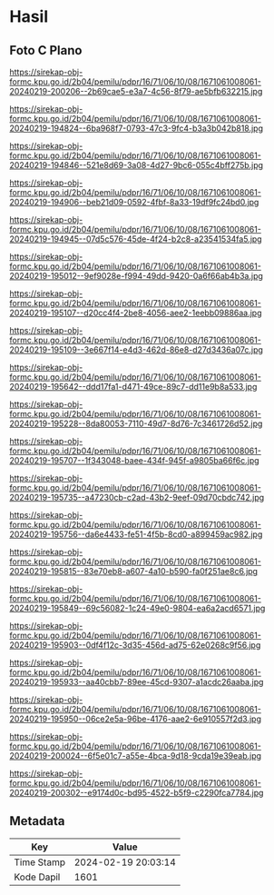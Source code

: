 # Hasil

## Foto C Plano

https://sirekap-obj-formc.kpu.go.id/2b04/pemilu/pdpr/16/71/06/10/08/1671061008061-20240219-200206--2b69cae5-e3a7-4c56-8f79-ae5bfb632215.jpg

https://sirekap-obj-formc.kpu.go.id/2b04/pemilu/pdpr/16/71/06/10/08/1671061008061-20240219-194824--6ba968f7-0793-47c3-9fc4-b3a3b042b818.jpg

https://sirekap-obj-formc.kpu.go.id/2b04/pemilu/pdpr/16/71/06/10/08/1671061008061-20240219-194846--521e8d69-3a08-4d27-9bc6-055c4bff275b.jpg

https://sirekap-obj-formc.kpu.go.id/2b04/pemilu/pdpr/16/71/06/10/08/1671061008061-20240219-194906--beb21d09-0592-4fbf-8a33-19df9fc24bd0.jpg

https://sirekap-obj-formc.kpu.go.id/2b04/pemilu/pdpr/16/71/06/10/08/1671061008061-20240219-194945--07d5c576-45de-4f24-b2c8-a23541534fa5.jpg

https://sirekap-obj-formc.kpu.go.id/2b04/pemilu/pdpr/16/71/06/10/08/1671061008061-20240219-195012--9ef9028e-f994-49dd-9420-0a6f66ab4b3a.jpg

https://sirekap-obj-formc.kpu.go.id/2b04/pemilu/pdpr/16/71/06/10/08/1671061008061-20240219-195107--d20cc4f4-2be8-4056-aee2-1eebb09886aa.jpg

https://sirekap-obj-formc.kpu.go.id/2b04/pemilu/pdpr/16/71/06/10/08/1671061008061-20240219-195109--3e667f14-e4d3-462d-86e8-d27d3436a07c.jpg

https://sirekap-obj-formc.kpu.go.id/2b04/pemilu/pdpr/16/71/06/10/08/1671061008061-20240219-195642--ddd17fa1-d471-49ce-89c7-dd11e9b8a533.jpg

https://sirekap-obj-formc.kpu.go.id/2b04/pemilu/pdpr/16/71/06/10/08/1671061008061-20240219-195228--8da80053-7110-49d7-8d76-7c3461726d52.jpg

https://sirekap-obj-formc.kpu.go.id/2b04/pemilu/pdpr/16/71/06/10/08/1671061008061-20240219-195707--1f343048-baee-434f-945f-a9805ba66f6c.jpg

https://sirekap-obj-formc.kpu.go.id/2b04/pemilu/pdpr/16/71/06/10/08/1671061008061-20240219-195735--a47230cb-c2ad-43b2-9eef-09d70cbdc742.jpg

https://sirekap-obj-formc.kpu.go.id/2b04/pemilu/pdpr/16/71/06/10/08/1671061008061-20240219-195756--da6e4433-fe51-4f5b-8cd0-a899459ac982.jpg

https://sirekap-obj-formc.kpu.go.id/2b04/pemilu/pdpr/16/71/06/10/08/1671061008061-20240219-195815--83e70eb8-a607-4a10-b590-fa0f251ae8c6.jpg

https://sirekap-obj-formc.kpu.go.id/2b04/pemilu/pdpr/16/71/06/10/08/1671061008061-20240219-195849--69c56082-1c24-49e0-9804-ea6a2acd6571.jpg

https://sirekap-obj-formc.kpu.go.id/2b04/pemilu/pdpr/16/71/06/10/08/1671061008061-20240219-195903--0df4f12c-3d35-456d-ad75-62e0268c9f56.jpg

https://sirekap-obj-formc.kpu.go.id/2b04/pemilu/pdpr/16/71/06/10/08/1671061008061-20240219-195933--aa40cbb7-89ee-45cd-9307-a1acdc26aaba.jpg

https://sirekap-obj-formc.kpu.go.id/2b04/pemilu/pdpr/16/71/06/10/08/1671061008061-20240219-195950--06ce2e5a-96be-4176-aae2-6e910557f2d3.jpg

https://sirekap-obj-formc.kpu.go.id/2b04/pemilu/pdpr/16/71/06/10/08/1671061008061-20240219-200024--6f5e01c7-a55e-4bca-9d18-9cda19e39eab.jpg

https://sirekap-obj-formc.kpu.go.id/2b04/pemilu/pdpr/16/71/06/10/08/1671061008061-20240219-200302--e9174d0c-bd95-4522-b5f9-c2290fca7784.jpg


## Metadata

| Key        | Value               |
| ---------- | ------------------- |
| Time Stamp | 2024-02-19 20:03:14 |
| Kode Dapil | 1601                |




